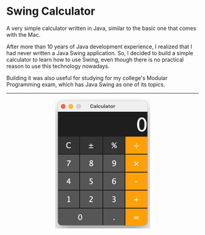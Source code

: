# Swing Calculator

A very simple calculator written in Java, similar to the basic one that comes with the Mac.

After more than 10 years of Java development experience, I realized that I had never written a Java Swing application. So, I decided to build a simple calculator to learn how to use Swing, even though there is no practical reason to use this technology nowadays.

Building it was also useful for studying for my college's Modular Programming exam, which has Java Swing as one of its topics.

---

<p align="center">
  <img src="calculator.png">
</p>